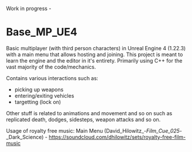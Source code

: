 Work in progress -

<h1>Base_MP_UE4</h1>
Basic multiplayer (with third person characters) in Unreal Engine 4 (1.22.3) with a main menu that allows hosting and joining.
This project is meant to learn the engine and the editor in  it's entirety. Primarily using C++ for the vast majority of the code/mechanics.

Contains various interactions such as:
- picking up weapons
- entering/exiting vehicles
- targetting (lock on)

Other stuff is related to animations and movement and so on such as replicated death, dodges, sidesteps, weapon attacks and so on.


Usage of royalty free music:
Main Menu (David_Hilowitz_-_Film_Cue_025_-_Dark_Science) - https://soundcloud.com/dhilowitz/sets/royalty-free-film-music
